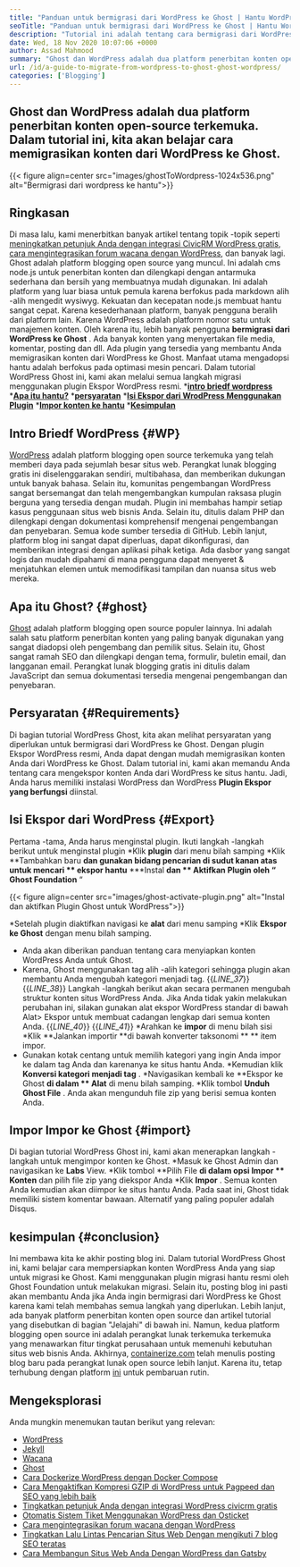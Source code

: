 ```yaml
---
title: "Panduan untuk bermigrasi dari WordPress ke Ghost | Hantu WordPress" 
seoTitle: "Panduan untuk bermigrasi dari WordPress ke Ghost | Hantu WordPress" 
description: "Tutorial ini adalah tentang cara bermigrasi dari WordPress ke Ghost. Kami akan belajar cara memigrasikan posting dan halaman Anda ke hantu dari situs web WordPress yang ada." 
date: Wed, 18 Nov 2020 10:07:06 +0000
author: Assad Mahmood
summary: "Ghost dan WordPress adalah dua platform penerbitan konten open-source terkemuka. Dalam tutorial ini, kita akan belajar cara memigrasikan konten dari WordPress ke Ghost." 
url: /id/a-guide-to-migrate-from-wordpress-to-ghost-ghost-wordpress/
categories: ['Blogging']
---
```


## Ghost dan WordPress adalah dua platform penerbitan konten open-source terkemuka. Dalam tutorial ini, kita akan belajar cara memigrasikan konten dari WordPress ke Ghost.

{{< figure align=center src="images/ghostToWordpress-1024x536.png" alt="Bermigrasi dari wordpress ke hantu">}}


## Ringkasan
Di masa lalu, kami menerbitkan banyak artikel tentang topik -topik seperti [meningkatkan petunjuk Anda dengan integrasi CivicRM WordPress gratis][1], [cara mengintegrasikan forum wacana dengan WordPress][2], dan banyak lagi. Ghost adalah platform blogging open source yang muncul. Ini adalah cms node.js untuk penerbitan konten dan dilengkapi dengan antarmuka sederhana dan bersih yang membuatnya mudah digunakan. Ini adalah platform yang luar biasa untuk pemula karena berfokus pada markdown alih -alih mengedit wysiwyg. Kekuatan dan kecepatan node.js membuat hantu sangat cepat. Karena kesederhanaan platform, banyak pengguna beralih dari platform lain. Karena WordPress adalah platform nomor satu untuk manajemen konten.
Oleh karena itu, lebih banyak pengguna **bermigrasi dari WordPress ke Ghost** . Ada banyak konten yang menyertakan file media, komentar, posting dan dll. Ada plugin yang tersedia yang membantu Anda memigrasikan konten dari WordPress ke Ghost. Manfaat utama mengadopsi hantu adalah berfokus pada optimasi mesin pencari. Dalam tutorial WordPress Ghost ini, kami akan melalui semua langkah migrasi menggunakan plugin Ekspor WordPress resmi.
  ***[intro briedf wordpress][3]** 
  ***[Apa itu hantu?][4]** 
  ***[persyaratan][5]** 
  ***[Isi Ekspor dari WrodPress Menggunakan Plugin][6]** 
  ***[Impor konten ke hantu][7]** 
  ***[Kesimpulan][8]** 

## **Intro Briedf WordPress**    {#WP}
[WordPress][9] adalah platform blogging open source terkemuka yang telah memberi daya pada sejumlah besar situs web. Perangkat lunak blogging gratis ini diselenggarakan sendiri, multibahasa, dan memberikan dukungan untuk banyak bahasa. Selain itu, komunitas pengembangan WordPress sangat bersemangat dan telah mengembangkan kumpulan raksasa plugin berguna yang tersedia dengan mudah. Plugin ini membahas hampir setiap kasus penggunaan situs web bisnis Anda. Selain itu, ditulis dalam PHP dan dilengkapi dengan dokumentasi komprehensif mengenai pengembangan dan penyebaran. Semua kode sumber tersedia di GitHub. Lebih lanjut, platform blog ini sangat dapat diperluas, dapat dikonfigurasi, dan memberikan integrasi dengan aplikasi pihak ketiga. Ada dasbor yang sangat logis dan mudah dipahami di mana pengguna dapat menyeret & menjatuhkan elemen untuk memodifikasi tampilan dan nuansa situs web mereka.

## **Apa itu Ghost?**    {#ghost}
[Ghost][10] adalah platform blogging open source populer lainnya. Ini adalah salah satu platform penerbitan konten yang paling banyak digunakan yang sangat diadopsi oleh pengembang dan pemilik situs. Selain itu, Ghost sangat ramah SEO dan dilengkapi dengan tema, formulir, buletin email, dan langganan email. Perangkat lunak blogging gratis ini ditulis dalam JavaScript dan semua dokumentasi tersedia mengenai pengembangan dan penyebaran.

## Persyaratan   {#Requirements}
Di bagian tutorial WordPress Ghost, kita akan melihat persyaratan yang diperlukan untuk bermigrasi dari WordPress ke Ghost. Dengan plugin Ekspor WordPress resmi, Anda dapat dengan mudah memigrasikan konten Anda dari WordPress ke Ghost. Dalam tutorial ini, kami akan memandu Anda tentang cara mengekspor konten Anda dari WordPress ke situs hantu. Jadi, Anda harus memiliki instalasi WordPress dan WordPress **Plugin Ekspor yang berfungsi**  diinstal.

## Isi Ekspor dari WordPress   {#Export}
Pertama -tama, Anda harus menginstal plugin. Ikuti langkah -langkah berikut untuk menginstal plugin
  *Klik **plugin**  dari menu bilah samping
  *Klik **Tambahkan baru  **dan gunakan bidang pencarian di sudut kanan atas untuk mencari **  ekspor hantu** 
  ***Instal  **dan **  Aktifkan  **Plugin oleh “**  Ghost Foundation** “

{{< figure align=center src="images/ghost-activate-plugin.png" alt="Instal dan aktifkan Plugin Ghost untuk WordPress">}}

  *Setelah plugin diaktifkan navigasi ke **alat**  dari menu samping
  *Klik **Ekspor ke Ghost**  dengan menu bilah samping.
  * Anda akan diberikan panduan tentang cara menyiapkan konten WordPress Anda untuk Ghost.
  * Karena, Ghost menggunakan tag alih -alih kategori sehingga plugin akan membantu Anda mengubah kategori menjadi tag.
{{_LINE_37_}}
{{_LINE_38_}}
    Langkah -langkah berikut akan secara permanen mengubah struktur konten situs WordPress Anda. Jika Anda tidak yakin melakukan perubahan ini, silakan gunakan alat ekspor WordPress standar di bawah Alat> Ekspor untuk membuat cadangan lengkap dari semua konten Anda.
{{_LINE_40_}}
{{_LINE_41_}}
  *Arahkan ke **impor**  di menu bilah sisi
  *Klik **Jalankan importir  **di bawah konverter taksonomi ** **  item impor.
  * Gunakan kotak centang untuk memilih kategori yang ingin Anda impor ke dalam tag Anda dan karenanya ke situs hantu Anda.
  *Kemudian klik **Konversi kategori menjadi tag** .
  *Navigasikan kembali ke **Ekspor ke Ghost  **di dalam **  Alat**  di menu bilah samping.
  *Klik tombol **Unduh Ghost File** . Anda akan mengunduh file zip yang berisi semua konten Anda.

## Impor Impor ke Ghost   {#import}
Di bagian tutorial WordPress Ghost ini, kami akan menerapkan langkah -langkah untuk mengimpor konten ke Ghost.
  *Masuk ke Ghost Admin dan navigasikan ke **Labs**  View.
  *Klik tombol **Pilih File  **di dalam opsi Impor **  Konten**  dan pilih file zip yang diekspor Anda
  *Klik **Impor** . Semua konten Anda kemudian akan diimpor ke situs hantu Anda.
Pada saat ini, Ghost tidak memiliki sistem komentar bawaan. Alternatif yang paling populer adalah Disqus.

## kesimpulan   {#conclusion}
Ini membawa kita ke akhir posting blog ini. Dalam tutorial WordPress Ghost ini, kami belajar cara mempersiapkan konten WordPress Anda yang siap untuk migrasi ke Ghost. Kami menggunakan plugin migrasi hantu resmi oleh Ghost Foundation untuk melakukan migrasi. Selain itu, posting blog ini pasti akan membantu Anda jika Anda ingin bermigrasi dari WordPress ke Ghost karena kami telah membahas semua langkah yang diperlukan. Lebih lanjut, ada banyak platform penerbitan konten open source dan artikel tutorial yang disebutkan di bagian "Jelajahi" di bawah ini. Namun, kedua platform blogging open source ini adalah perangkat lunak terkemuka terkemuka yang menawarkan fitur tingkat perusahaan untuk memenuhi kebutuhan situs web bisnis Anda.
Akhirnya, [containerize.com][11] telah menulis posting blog baru pada perangkat lunak open source lebih lanjut. Karena itu, tetap terhubung dengan platform [ini][12] untuk pembaruan rutin.

## Mengeksplorasi
Anda mungkin menemukan tautan berikut yang relevan:
  * [WordPress][9]
  * [Jekyll][13]
  * [Wacana][14]
  * [Ghost][10]
  * [Cara Dockerize WordPress dengan Docker Compose][15]
  * [Cara Mengaktifkan Kompresi GZIP di WordPress untuk Pagpeed dan SEO yang lebih baik][16]
  * [Tingkatkan petunjuk Anda dengan integrasi WordPress civicrm gratis][1]
  * [Otomatis Sistem Tiket Menggunakan WordPress dan Osticket][17]
  * [Cara mengintegrasikan forum wacana dengan WordPress][2]
  * [Tingkatkan Lalu Lintas Pencarian Situs Web Dengan mengikuti 7 blog SEO teratas][18]
  * [Cara Membangun Situs Web Anda Dengan WordPress dan Gatsby][19]

  
[1]: https://blog.containerize.com/blogging/civicrm-wordpress-integration-wordpress-tutorial/
[2]: https://blog.containerize.com/blogging/how-to-integrate-discourse-forum-with-wordpress/
[3]: #wp
[4]: #ghost
[5]: #requirements
[6]: #export
[7]: #import
[8]: #conclusion
[9]: https://products.containerize.com/blogging/wordpress/
[10]: https://products.containerize.com/blogging/ghost/
[11]: https://www.containerize.com/
[12]: https://blog.containerize.com/
[13]: https://products.containerize.com/blogging/jekyll/
[14]: https://products.containerize.com/discussion-forum/discourse/
[15]: https://blog.containerize.com/blogging/how-to-dockerize-wordpress-docker-wordpress/
[16]: https://blog.containerize.com/blogging/how-to-enable-gzip-compression-in-wordpress-gzip-wordpress/
[17]: https://blog.containerize.com/blogging/automate-ticketing-system-using-wordpress-and-osticket/
[18]: https://blog.containerize.com/blogging/increase-website-search-traffic-by-following-top-7-seo-blogs/
[19]: https://blog.containerize.com/blogging/how-does-gatsby-integrate-with-wordpress-gatsby-wordpress/
